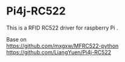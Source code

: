 # Pi4j-RC522
This is a RFID RC522 driver for  raspberry Pi .

Base on 
  <br/>
  https://github.com/mxgxw/MFRC522-python
  <br/>
  https://github.com/LiangYuen/Pi4j-RC522
